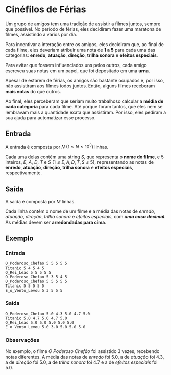 # Cinéfilos de Férias

Um grupo de amigos tem uma tradição de assistir a filmes juntos, sempre que possível.
No período de férias, eles decidiram fazer uma maratona de filmes, assistindo a vários por dia.

Para incentivar a interação entre os amigos, eles decidiram que, ao final de cada filme, eles deveriam atribuir uma nota de **1 a 5** para cada uma das categorias: **enredo**, **atuação**, **direção**, **trilha sonora** e **efeitos especiais**.

Para evitar que fossem influenciados uns pelos outros, cada amigo escreveu suas notas em um papel, que foi depositado em uma **urna**.

Apesar de estarem de férias, os amigos são bastante ocupados e, por isso, não assistiram aos filmes todos juntos.
Então, alguns filmes receberam **mais notas** do que outros.

Ao final, eles perceberam que seriam muito trabalhoso calcular a **média de cada categoria** para cada filme.
Até porque foram tantos, que eles nem se lembravam mais a quantidade exata que assistiram.
Por isso, eles pediram a sua ajuda para automatizar esse processo.

## Entrada

A entrada é composta por $N$ $(1 \leq N \leq 10^3)$ linhas.

Cada uma delas contém uma string $S$, que representa o **nome do filme**, e $5$ inteiros, $E$, $A$, $D$, $T$ e $S$ $(1 \leq E, A, D, T, S \leq 5)$, representando as notas de **enredo**, **atuação**, **direção**, **trilha sonora** e **efeitos especiais**, respectivamente.

## Saída

A saída é composta por $M$ linhas.

Cada linha contém o nome de um filme e a média das notas de *enredo*, *atuação*, *direção*, *trilha sonora* e *efeitos especiais*, com ***uma casa decimal***.
As médias devem ser **arredondadas para cima**.

## Exemplo

### Entrada

```
O_Poderoso_Chefao 5 5 5 5 5
Titanic 5 4 5 4 5
O_Rei_Leao 5 5 5 5 5
O_Poderoso_Chefao 5 3 5 4 5
O_Poderoso_Chefao 5 5 5 5 5
Titanic 5 5 5 5 5
E_o_Vento_Levou 5 3 5 5 5
```

### Saída

```
O_Poderoso_Chefao 5.0 4.3 5.0 4.7 5.0
Titanic 5.0 4.7 5.0 4.7 5.0
O_Rei_Leao 5.0 5.0 5.0 5.0 5.0
E_o_Vento_Levou 5.0 3.0 5.0 5.0 5.0
```

### Observações

No exemplo, o filme *O Poderoso Chefão* foi assistido 3 vezes, recebendo notas diferentes.
A média das notas de *enredo* foi $5.0$, a de *atuação* foi $4.3$, a de *direção* foi $5.0$, a de *trilha sonora* foi $4.7$ e a de *efeitos especiais* foi $5.0$.
